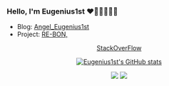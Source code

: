 ### Hello, I'm Eugenius1st ❤️🧡💛💚💙💜

<!--
**Eugenius1st/Eugenius1st** is a ✨ _special_ ✨ repository because its `README.md` (this file) appears on your GitHub profile.

Here are some ideas to get you started:

- 🔭 I’m currently working on ...
- 🌱 I’m currently learning ...
- 👯 I’m looking to collaborate on ...
- 🤔 I’m looking for help with ...
- 💬 Ask me about ...
- 📫 How to reach me: ...
- 😄 Pronouns: ...
- ⚡ Fun fact: ...
-->

- Blog: <a href="https://velog.io/@angel_eugnen">Angel_Eugenius1st</a> 
- Project: <a href="https://github.com/RE-BON">RE-BON, </a>
<div align="center"> <a href="http://pre-032-bucket.s3-website.ap-northeast-2.amazonaws.com/">StackOverFlow</a>
<div align="center">


[![Eugenius1st's GitHub stats](https://github-readme-stats.vercel.app/api?username=Eugenius1st&show_icons=true&theme=synthwave)](https://github.com/Eugenius1st/github-readme-stats)
  
 <img align='' src="https://github-readme-stats.vercel.app/api/top-langs/?username=Eugenius1st&layout=compact&theme=synthwave">
  

<img align='' src="http://mazassumnida.wtf/api/v2/generate_badge?boj=eugenius1st">

</div>
